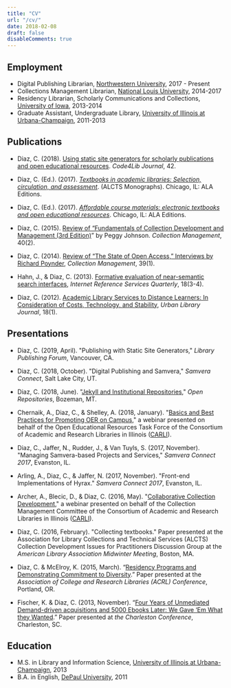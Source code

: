 ```yaml
---
title: "CV"
url: "/cv/"
date: 2018-02-08
draft: false
disableComments: true
---
```

## Employment

- Digital Publishing Librarian, [Northwestern University](http://www.northwestern.edu/), 2017 - Present
- Collections Management Librarian, [National Louis University](https://www.nl.edu/), 2014-2017
- Residency Librarian, Scholarly Communications and Collections, [University of Iowa](https://uiowa.edu/), 2013-2014
- Graduate Assistant, Undergraduate Library, [University of Illinois at Urbana-Champaign](http://illinois.edu/), 2011-2013

## Publications

- Diaz, C. (2018). [Using static site generators for scholarly publications and open educational resources](https://journal.code4lib.org/articles/13861). _Code4Lib Journal_, 42.

- Diaz, C. (Ed.). (2017). [_Textbooks in academic libraries: Selection, circulation, and assessment_](https://www.alastore.ala.org/content/textbooks-academic-libraries-selection-circulation-and-assessment-alcts-monograph). (ALCTS Monographs). Chicago, IL: ALA Editions.

- Diaz, C. (Ed.). (2017). [_Affordable course materials: electronic textbooks and open educational resources_](https://www.alastore.ala.org/content/affordable-course-materials-electronic-textbooks-and-open-educational-resources-alcts). Chicago, IL: ALA Editions.

- Diaz, C. (2015). [Review of “Fundamentals of Collection Development and Management (3rd Edition)](https://doi.org/10.1080/01462679.2015.1014285)” by Peggy Johnson. _Collection Management_, 40(2).

- Diaz, C. (2014). [Review of “The State of Open Access,” Interviews by Richard Poynder](https://doi.org/10.1080/01462679.2014.860861), _Collection Management_, 39(1).

- Hahn, J., & Diaz, C. (2013). [Formative evaluation of near-semantic search interfaces](https://doi.org/10.1080/10875301.2013.856367), _Internet Reference Services Quarterly_, 18(3-4).

- Diaz, C. (2012). [Academic Library Services to Distance Learners: In Consideration of Costs, Technology, and Stability](https://academicworks.cuny.edu/ulj/vol18/iss1/2), _Urban Library Journal_, 18(1).

## Presentations

- Diaz, C. (2019, April). "Publishing with Static Site Generators," _Library Publishing Forum_, Vancouver, CA. 

- Diaz, C. (2018, October). "Digital Publishing and Samvera," _Samvera Connect_, Salt Lake City, UT.

- Diaz, C. (2018, June). "[Jekyll and Institutional Repositories](https://doi.org/10.21985/N28X22)," _Open Repositories_, Bozeman, MT.

- Chernaik, A., Diaz, C., & Shelley, A. (2018, January). "[Basics and Best Practices for Promoting OER on Campus](https://www.youtube.com/watch?v=_QOiSlGqslM)," a webinar presented on behalf of the Open Educational Resources Task Force of the Consortium of Academic and Research Libraries in Illinois ([CARLI](https://www.carli.illinois.edu/)).

- Diaz, C., Jaffer, N., Rudder, J., & Van Tuyls, S. (2017, November). "Managing Samvera-based Projects and Services," _Samvera Connect 2017_, Evanston, IL.

- Arling, A., Diaz, C., & Jaffer, N. (2017, November). "Front-end Implementations of Hyrax." _Samvera Connect 2017_, Evanston, IL.

- Archer, A., Blecic, D., & Diaz, C. (2016, May). "[Collaborative Collection Development](https://www.youtube.com/watch?v=WkGgdrgLYO4)," a webinar presented on behalf of the Collection Management Committee of the Consortium of Academic and Research Libraries in Illinois ([CARLI](https://www.carli.illinois.edu/)).

- Diaz, C. (2016, February). "Collecting textbooks." Paper presented at the Association for Library Collections and Technical Services (ALCTS) Collection Development Issues for Practitioners Discussion Group at the _American Library Association Midwinter Meeting_, Boston, MA.

- Diaz, C. & McElroy, K. (2015, March). “[Residency Programs and Demonstrating Commitment to Diversity](https://digitalcommons.nl.edu/faculty_publications/46/).” Paper presented at the _Association of College and Research Libraries (ACRL) Conference_, Portland, OR.

- Fischer, K. & Diaz, C. (2013, November). “[Four Years of Unmediated Demand-driven acquisitions and 5000 Ebooks Later: We Gave ‘Em What they Wanted](https://doi.org/10.5703/1288284315296).” Paper presented at _the Charleston Conference_, Charleston, SC.

## Education

- M.S. in Library and Information Science, [University of Illinois at Urbana-Champaign](http://illinois.edu/), 2013
- B.A. in English, [DePaul University](https://www.depaul.edu/Pages/default.aspx), 2011
